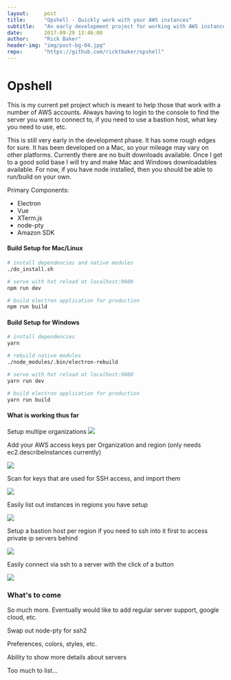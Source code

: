 ```yaml
---
layout:     post
title:      "Opshell - Quickly work with your AWS instances"
subtitle:   "An early development project for working with AWS instances across multiple organizations"
date:       2017-09-29 13:46:00
author:     "Rick Baker"
header-img: "img/post-bg-04.jpg"
repo:       "https://github.com/ricktbaker/opshell"
---
```


# Opshell

This is my current pet project which is meant to help those that work with a number of AWS accounts. Always having to login to the console to find the server you want to connect to, if you need to use a bastion host, what key you need to use, etc.

This is still very early in the development phase. It has some rough edges for sure. It has been developed on a Mac, so your mileage may vary on other platforms. Currently there are no built downloads available. Once I get to a good solid base I will try and make Mac and Windows downloadables available. For now, if you have node installed, then you should be able to run/build on your own.

Primary Components: 
- Electron
- Vue
- XTerm.js
- node-pty
- Amazon SDK

#### Build Setup for Mac/Linux
``` bash
# install dependencies and native modules
./do_install.sh

# serve with hot reload at localhost:9080
npm run dev

# build electron application for production
npm run build
```

#### Build Setup for Windows

``` bash
# install dependencies
yarn

# rebuild native modules
./node_modules/.bin/electron-rebuild

# serve with hot reload at localhost:9080
yarn run dev

# build electron application for production
yarn run build
```


#### What is working thus far

Setup multipe organizations
<img src="http://raw.githubusercontent.com/ricktbaker/devops_helper/master/screenshots/multiple_orgs.png" />

Add your AWS access keys per Organization and region (only needs ec2.describeInstances currently)

<img src="http://raw.githubusercontent.com/ricktbaker/devops_helper/master/screenshots/access_keys.png" />

Scan for keys that are used for SSH access, and import them

<img src="http://raw.githubusercontent.com/ricktbaker/devops_helper/master/screenshots/import_keys.png" />

Easily list out instances in regions you have setup

<img src="http://raw.githubusercontent.com/ricktbaker/devops_helper/master/screenshots/instanceList.png" />

Setup a bastion host per region if you need to ssh into it first to access private ip servers behind

<img src="http://raw.githubusercontent.com/ricktbaker/devops_helper/master/screenshots/bastion_host.png" />

Easily connect via ssh to a server with the click of a button

<img src="http://raw.githubusercontent.com/ricktbaker/devops_helper/master/screenshots/ssh_connection.png" />

### What's to come

So much more.   Eventually would like to add regular server support, google cloud, etc.

Swap out node-pty for ssh2

Preferences, colors, styles, etc.

Ability to show more details about servers

Too much to list...